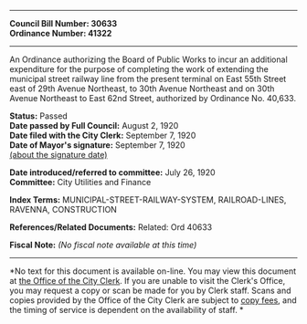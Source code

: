 * * * * *  
  
**Council Bill Number: [](#h0)[](#h2)30633**   
**Ordinance Number: 41322**  
  
* * * * *  
  
An Ordinance authorizing the Board of Public Works to incur an additional expenditure for the purpose of completing the work of extending the municipal street railway line from the present terminal on East 55th Street east of 29th Avenue Northeast, to 30th Avenue Northeast and on 30th Avenue Northeast to East 62nd Street, authorized by Ordinance No. 40,633.  
  
**Status:** Passed   
**Date passed by Full Council:** August 2, 1920   
**Date filed with the City Clerk:** September 7, 1920   
**Date of Mayor's signature:** September 7, 1920   
[(about the signature date)](/~public/approvaldate.htm)   
  
  
**Date introduced/referred to committee:** July 26, 1920   
**Committee:** City Utilities and Finance   
  
**Index Terms:** MUNICIPAL-STREET-RAILWAY-SYSTEM, RAILROAD-LINES, RAVENNA, CONSTRUCTION  
  
**References/Related Documents:** Related: Ord 40633  
  
**Fiscal Note:** *(No fiscal note available at this time)*  
  
* * * * *  
  
*No text for this document is available on-line. You may view this document at [the Office of the City Clerk](http://www.seattle.gov/leg/clerk/contactUs.htm). If you are unable to visit the Clerk's Office, you may request a copy or scan be made for you by Clerk staff. Scans and copies provided by the Office of the City Clerk are subject to [copy fees](http://clerk.seattle.gov/~public/clerkfees.htm), and the timing of service is dependent on the availability of staff. *  
  
  
